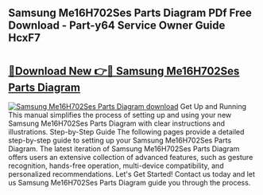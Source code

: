 ## Samsung Me16H702Ses Parts Diagram PDf Free Download - Part-y64 Service Owner Guide HcxF7

# <h2><a href="http://dfpkf4c.blite.top/?on=Samsung+Me16H702Ses+Parts+Diagram">🔗Download New 👉🔴 Samsung Me16H702Ses Parts Diagram</a></h2>

[![Samsung Me16H702Ses Parts Diagram download](https://i.imgur.com/lujVjoI.png)](http://dfpkf4c.blite.top/?on=Samsung+Me16H702Ses+Parts+Diagram)
Get Up and Running This manual simplifies the process of setting up and using your new Samsung Me16H702Ses Parts Diagram with clear instructions and illustrations. Step-by-Step Guide The following pages provide a detailed step-by-step guide to setting up your Samsung Me16H702Ses Parts Diagram. The latest iteration of Samsung Me16H702Ses Parts Diagram offers users an extensive collection of advanced features, such as gesture recognition, hands-free operation, multi-device compatibility, and personalized recommendations. Let's Get Started! Contact us today and let us Samsung Me16H702Ses Parts Diagram guide you through the process.
